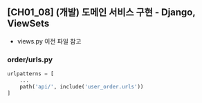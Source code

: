 ## [CH01_08] (개발) 도메인 서비스 구현 - Django, ViewSets
- views.py 이전 파일 참고

### order/urls.py
```python
urlpatterns = [
    ...
    path('api/', include('user_order.urls'))
]
```